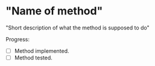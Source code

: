 # "Name of method"

"Short description of what the method is supposed to do"

Progress:

- [ ] Method implemented.
- [ ] Method tested.

